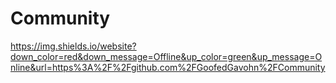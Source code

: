 # Community

https://img.shields.io/website?down_color=red&down_message=Offline&up_color=green&up_message=Online&url=https%3A%2F%2Fgithub.com%2FGoofedGavohn%2FCommunity
